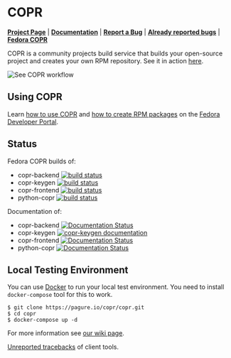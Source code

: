 # COPR

[**Project Page**](https://pagure.io/copr/copr) |
[**Documentation**](https://docs.pagure.org/copr.copr/) |
[**Report a Bug**](https://bugzilla.redhat.com/enter_bug.cgi?product=Copr) |
[**Already reported bugs**](https://bugzilla.redhat.com/buglist.cgi?bug_status=NEW&bug_status=ASSIGNED&bug_status=POST&bug_status=MODIFIED&bug_status=ON_DEV&bug_status=ON_QA&bug_status=VERIFIED&bug_status=RELEASE_PENDING&classification=Community&list_id=4678560&product=Copr&query_format=advanced) |
[**Fedora COPR**](https://copr.fedoraproject.org)

COPR is a community projects build service that builds your open-source project and creates your own RPM repository. See it in action [here](https://copr.fedoraproject.org).

![See COPR workflow](/copr/copr/raw/master/f/doc/img/copr-workflow.png)

## Using COPR
Learn [how to use COPR](https://developer.fedoraproject.org/deployment/copr/about.html) and [how to create RPM packages](https://developer.fedoraproject.org/deployment/rpm/about.html) on the [Fedora Developer Portal](https://developer.fedoraproject.org).

## Status

Fedora COPR builds of:

* copr-backend [![build status](https://copr.fedorainfracloud.org/coprs/g/copr/copr/package/copr-backend/status_image/last_build.png)](https://copr.fedorainfracloud.org/coprs/g/copr/copr/package/copr-backend/)
* copr-keygen [![build status](https://copr.fedorainfracloud.org/coprs/g/copr/copr/package/copr-keygen/status_image/last_build.png)](https://copr.fedorainfracloud.org/coprs/g/copr/copr/package/copr-keygen)
* copr-frontend [![build status](https://copr.fedorainfracloud.org/coprs/g/copr/copr/package/copr-frontend/status_image/last_build.png)](https://copr.fedorainfracloud.org/coprs/g/copr/copr/package/copr-frontend/)
* python-copr [![build status](https://copr.fedorainfracloud.org/coprs/g/copr/copr/package/python-copr/status_image/last_build.png)](https://copr.fedorainfracloud.org/coprs/g/copr/copr/package/python-copr/)

Documentation of:

* copr-backend [![Documentation Status](https://readthedocs.org/projects/copr-backend/badge/?version=latest)](http://copr-backend.readthedocs.org/?badge=latest)
* copr-keygen [![copr-keygen documentation](https://readthedocs.org/projects/copr-keygen/badge/?version=latest)](http://copr-keygen.readthedocs.org/en/latest/?badge=latest)
* copr-frontend [![Documentation Status](https://readthedocs.org/projects/copr-rest-api/badge/?version=latest)](http://copr-rest-api.readthedocs.org/en/latest/?badge=latest)
* python-copr [![Documentation Status](https://readthedocs.org/projects/python-copr/badge/?version=latest)](http://python-copr.readthedocs.org/en/latest/?badge=latest)

## Local Testing Environment
You can use [Docker](https://docs.docker.com/) to run your local test environment. You need to install `docker-compose` tool for this to work.

```
$ git clone https://pagure.io/copr/copr.git
$ cd copr
$ docker-compose up -d
```

For more information see [our wiki page](https://docs.pagure.org/copr.copr/contribute.html?highlight=contribute).

[Unreported tracebacks](https://retrace.fedoraproject.org/faf/problems/?component_names=copr-cli%2Cpython-copr) of client tools.
